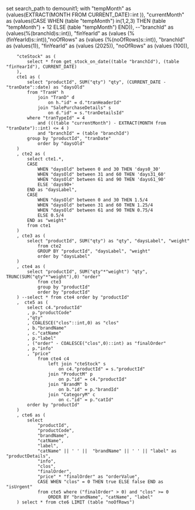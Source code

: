 set search_path to demounit1;
with "tempMonth" as (values(EXTRACT(MONTH FROM CURRENT_DATE)::int )),
        "currentMonth" as (values(CASE WHEN (table "tempMonth") in(1,2,3) THEN (table "tempMonth") + 12 ELSE (table "tempMonth") END)),
        --"branchId" as (values(%(branchId)s::int)), "finYearId" as (values (%(finYearId)s::int)),"noOfRows" as (values (%(noOfRows)s::int)),
        "branchId" as (values(1)), "finYearId" as (values (2025)), "noOfRows" as (values (100)),

        "cteStock" as (
            select * from get_stock_on_date((table "branchId"), (table "finYearId"), CURRENT_DATE)
        ),
        cte1 as (
            select "productId", SUM("qty") "qty", (CURRENT_DATE - "tranDate"::date) as "daysOld"
            from "TranH" h
                join "TranD" d
                    on h."id" = d."tranHeaderId"
                join "SalePurchaseDetails" s
                    on d."id" = s."tranDetailsId"
            where "tranTypeId" = 4 
                and (((table "currentMonth") - EXTRACT(MONTH from "tranDate")::int) <= 4 ) 
                and "branchId" = (table "branchId")
            group by "productId", "tranDate"
                order by "daysOld"
        )
        , cte2 as (
            select cte1.*,
            CASE
                WHEN "daysOld" between 0 and 30 THEN 'days0_30'
                WHEN "daysOld" between 31 and 60 THEN 'days31_60'
                WHEN "daysOld" between 61 and 90 THEN 'days61_90'
                ELSE 'days90+'
            END as "daysLabel",
            CASE
                WHEN "daysOld" between 0 and 30 THEN 1.5/4
                WHEN "daysOld" between 31 and 60 THEN 1.25/4
                WHEN "daysOld" between 61 and 90 THEN 0.75/4
                ELSE 0.5/4
            END as "weight"
            from cte1
        )
        , cte3 as (
            select "productId", SUM("qty") as "qty", "daysLabel", "weight"
                from cte2
                GROUP BY "productId", "daysLabel", "weight"
                order by "daysLabel"
        )
        , cte4 as (
            select "productId", SUM("qty"*"weight") "qty", TRUNC(SUM("qty"*"weight"),0) "order"
                from cte3
                group by "productId"
                order by "productId"
        ) --select * from cte4 order by "productId"
        ,  cte5 as (
            select c4."productId"
            , p."productCode"
            ,"qty"
            , COALESCE("clos"::int,0) as "clos"
            , b."brandName"
            , c."catName"
            , p."label"
            , ("order" - COALESCE("clos",0)::int) as "finalOrder"
            , p."info"
            , "price"
                from cte4 c4
                    left join "cteStock" s
                        on c4."productId" = s."productId"
                    join "ProductM" p
                        on p."id" = c4."productId"
                    join "BrandM" b
                        on b."id" = p."brandId"
                    join "CategoryM" c
                        on c."id" = p."catId"
            order by "productId"
        )
        , cte6 as (
            select 
                "productId",
                "productCode",
                "brandName", 
                "catName", 
                "label",
                "catName" || ' ' ||  "brandName" || ' ' || "label" as "productDetails",
                "info", 
                "clos", 
                "finalOrder", 
                "price" * "finalOrder" as "orderValue", 
                CASE WHEN "clos" = 0 THEN true ELSE false END as "isUrgent"
                from cte5 where ("finalOrder" > 0) and "clos" >= 0
                    ORDER BY "brandName", "catName", "label" 
        ) select * from cte6 LIMIT (table "noOfRows")